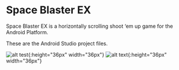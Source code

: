 # Space Blaster EX
 Space Blaster EX is a horizontally scrolling shoot ‘em up game for the Android Platform.
 
 These are the Android Studio project files.
 
 ![alt test](https://raw.githubusercontent.com/garrettsmithpro/SpaceBlasterEX/main/app/src/main/res/drawable-v24/fly1.png){:height="36px" width="36px"}
 ![alt text](https://raw.githubusercontent.com/garrettsmithpro/SpaceBlasterEX/main/app/src/main/res/drawable-v24/bird2.png){:height="36px" width="36px"}
